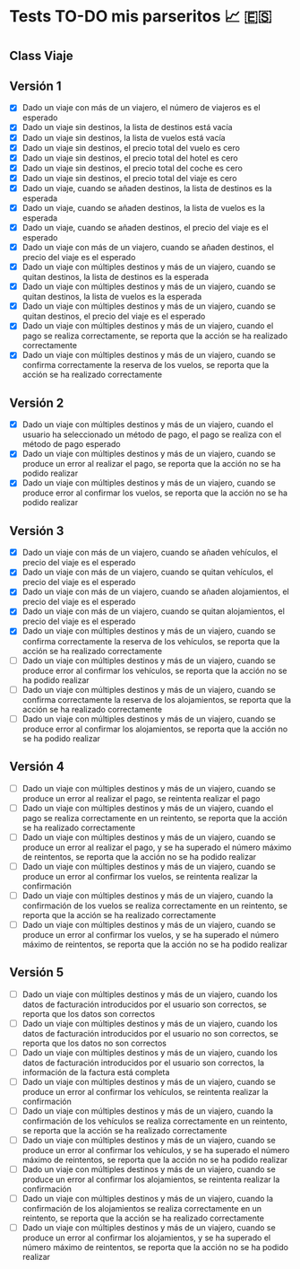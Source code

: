 # Tests TO-DO mis parseritos :chart_with_upwards_trend: :es:

## Class Viaje
## Versión 1
- [X] Dado un viaje con más de un viajero, el número de viajeros es el esperado
- [X] Dado un viaje sin destinos, la lista de destinos está vacía
- [X] Dado un viaje sin destinos, la lista de vuelos está vacía
- [X] Dado un viaje sin destinos, el precio total del vuelo es cero
- [X] Dado un viaje sin destinos, el precio total del hotel es cero
- [X] Dado un viaje sin destinos, el precio total del coche es cero
- [X] Dado un viaje sin destinos, el precio total del viaje es cero
- [X] Dado un viaje, cuando se añaden destinos, la lista de destinos es la esperada
- [X] Dado un viaje, cuando se añaden destinos, la lista de vuelos es la esperada
- [X] Dado un viaje, cuando se añaden destinos, el precio del viaje es el esperado
- [X] Dado un viaje con más de un viajero, cuando se añaden destinos, el precio del
viaje es el esperado
- [X] Dado un viaje con múltiples destinos y más de un viajero, cuando se quitan
destinos, la lista de destinos es la esperada
- [X] Dado un viaje con múltiples destinos y más de un viajero, cuando se quitan
destinos, la lista de vuelos es la esperada
- [X] Dado un viaje con múltiples destinos y más de un viajero, cuando se quitan
destinos, el precio del viaje es el esperado
- [X] Dado un viaje con múltiples destinos y más de un viajero, cuando el pago se
realiza correctamente, se reporta que la acción se ha realizado correctamente
- [X] Dado un viaje con múltiples destinos y más de un viajero, cuando se confirma correctamente la reserva de los vuelos, se reporta que la acción se ha realizado correctamente
## Versión 2    
- [X] Dado un viaje con múltiples destinos y más de un viajero, cuando el usuario ha seleccionado un método de pago, el pago se realiza con el método de pago esperado 
- [X] Dado un viaje con múltiples destinos y más de un viajero, cuando se produce un
error al realizar el pago, se reporta que la acción no se ha podido realizar
- [X] Dado un viaje con múltiples destinos y más de un viajero, cuando se produce
error al confirmar los vuelos, se reporta que la acción no se ha podido realizar
## Versión 3
- [X] Dado un viaje con más de un viajero, cuando se añaden vehículos, el precio del
viaje es el esperado
- [X] Dado un viaje con más de un viajero, cuando se quitan vehículos, el precio del
viaje es el esperado
- [X] Dado un viaje con más de un viajero, cuando se añaden alojamientos, el precio
del viaje es el esperado
- [X] Dado un viaje con más de un viajero, cuando se quitan alojamientos, el precio
del viaje es el esperado
- [X] Dado un viaje con múltiples destinos y más de un viajero, cuando se confirma
correctamente la reserva de los vehículos, se reporta que la acción se ha
realizado correctamente
- [ ] Dado un viaje con múltiples destinos y más de un viajero, cuando se produce
error al confirmar los vehículos, se reporta que la acción no se ha podido realizar
- [ ] Dado un viaje con múltiples destinos y más de un viajero, cuando se confirma
correctamente la reserva de los alojamientos, se reporta que la acción se ha
realizado correctamente
- [ ] Dado un viaje con múltiples destinos y más de un viajero, cuando se produce
error al confirmar los alojamientos, se reporta que la acción no se ha podido
realizar
## Versión 4
- [ ] Dado un viaje con múltiples destinos y más de un viajero, cuando se produce un
error al realizar el pago, se reintenta realizar el pago
- [ ] Dado un viaje con múltiples destinos y más de un viajero, cuando el pago se
realiza correctamente en un reintento, se reporta que la acción se ha realizado
correctamente
- [ ] Dado un viaje con múltiples destinos y más de un viajero, cuando se produce un
error al realizar el pago, y se ha superado el número máximo de reintentos, se
reporta que la acción no se ha podido realizar
- [ ] Dado un viaje con múltiples destinos y más de un viajero, cuando se produce un
error al confirmar los vuelos, se reintenta realizar la confirmación
- [ ] Dado un viaje con múltiples destinos y más de un viajero, cuando la
confirmación de los vuelos se realiza correctamente en un reintento, se reporta
que la acción se ha realizado correctamente
- [ ] Dado un viaje con múltiples destinos y más de un viajero, cuando se produce un
error al confirmar los vuelos, y se ha superado el número máximo de reintentos,
se reporta que la acción no se ha podido realizar
## Versión 5
- [ ] Dado un viaje con múltiples destinos y más de un viajero, cuando los datos de
facturación introducidos por el usuario son correctos, se reporta que los datos
son correctos
- [ ] Dado un viaje con múltiples destinos y más de un viajero, cuando los datos de
facturación introducidos por el usuario no son correctos, se reporta que los
datos no son correctos
- [ ] Dado un viaje con múltiples destinos y más de un viajero, cuando los datos de
facturación introducidos por el usuario son correctos, la información de la
factura está completa
- [ ] Dado un viaje con múltiples destinos y más de un viajero, cuando se produce un
error al confirmar los vehículos, se reintenta realizar la confirmación
- [ ] Dado un viaje con múltiples destinos y más de un viajero, cuando la
confirmación de los vehículos se realiza correctamente en un reintento, se
reporta que la acción se ha realizado correctamente
- [ ] Dado un viaje con múltiples destinos y más de un viajero, cuando se produce un
error al confirmar los vehículos, y se ha superado el número máximo de
reintentos, se reporta que la acción no se ha podido realizar
- [ ] Dado un viaje con múltiples destinos y más de un viajero, cuando se produce un
error al confirmar los alojamientos, se reintenta realizar la confirmación
- [ ] Dado un viaje con múltiples destinos y más de un viajero, cuando la
confirmación de los alojamientos se realiza correctamente en un reintento, se
reporta que la acción se ha realizado correctamente
- [ ] Dado un viaje con múltiples destinos y más de un viajero, cuando se produce un
error al confirmar los alojamientos, y se ha superado el número máximo de
reintentos, se reporta que la acción no se ha podido realizar